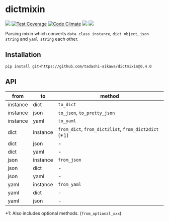 # dictmixin

[![](https://api.travis-ci.org/tadashi-aikawa/dictmixin.svg?branch=master)](https://travis-ci.org/tadashi-aikawa/dictmixin)
[![Test Coverage](https://codeclimate.com/github/tadashi-aikawa/dictmixin/badges/coverage.svg)](https://codeclimate.com/github/tadashi-aikawa/dictmixin/coverage)
[![Code Climate](https://codeclimate.com/github/tadashi-aikawa/dictmixin/badges/gpa.svg)](https://codeclimate.com/github/tadashi-aikawa/dictmixin)
[![](https://img.shields.io/github/license/mashape/apistatus.svg)]()
[![](https://img.shields.io/badge/python-2.7/3.3/3.4/3.5-blue.svg)]()

Parsing mixin which converts `data class instance`, `dict object`, `json string` and `yaml string` each other.

## Installation

```
pip install git+https://github.com/tadashi-aikawa/dictmixin@0.4.0
```

## API

|   from   |    to    |                      method                          |
|----------|----------|------------------------------------------------------|
| instance | dict     | `to_dict`                                            |
| instance | json     | `to_json`, `to_pretty_json`                          |
| instance | yaml     | `to_yaml`                                            |
| dict     | instance | `from_dict`, `from_dict2list`, `from_dict2dict` (*1) |
| dict     | json     | -                                                    |
| dict     | yaml     | -                                                    |
| json     | instance | `from_json`                                          |
| json     | dict     | -                                                    |
| json     | yaml     | -                                                    |
| yaml     | instance | `from_yaml`                                          |
| yaml     | dict     | -                                                    |
| yaml     | json     | -                                                    |

*1: Also includes optional methods. (`from_optional_xxx`)
